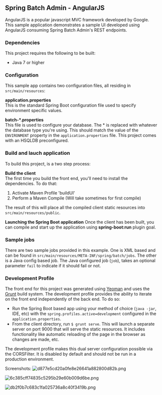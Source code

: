 ## Spring Batch Admin - AngularJS

AngularJS is a popular javascript MVC framework developed by Google.  This sample 
application demonstrates a sample UI developed using AngularJS consuming Spring Batch 
Admin's REST endpoints.
 
### Dependencies

This project requires the following to be built:

* Java 7 or higher

### Configuration

This sample app contains two configuration files, all residing in `src/main/resources`:

**application.properties**  
This is the standard Spring Boot configuration file used to specify environment specific values.

**batch-*.properties**  
This file is used to configure your database.  The * is replaced with whatever the database type you're using.  This should match the value of the `ENVIRONMENT` property in the `application.properties` file.  This project comes with an HSQLDB preconfigured.

### Build and lauch application

To build this project, is a two step process:

**Build the client**  
The first time you build the front end, you'll need to install the dependencies.  To do 
that:

1. Activate Maven Profile 'buildUI'
2. Perform a Maven Compile (Will take sometimes for first compile)

The result of this will place all the compiled client static resources into `src/main/resources/public`.

**Launching the Spring Boot application**
Once the client has been built, you can compile and start up the application using **spring-boot:run** plugin goal.

### Sample jobs
There are two sample jobs provided in this example.  One is XML based and can be found in `src/main/resources/META-INF/spring/batch/jobs`.  The other is a Java config based job.  The Java configured job (`job`), takes an optional parameter `fail` to indicate if it should fail or not.

### Development Profile
The front end for this project was generated using [Yeoman](http://yeoman.io) and uses the [Grunt](http://gruntjs.com) build system.  The development profile provides the ability to iterate on the front end independently of the back end.  To do so:

* Run the Spring Boot based app using your method of choice (`java -jar`, IDE, etc) with the `spring.profiles.active=development` configured in the `application.properties`.
* From the client directory, run `$ grunt serve`.  This will launch a separate server on port 9000 that will serve the static resources.  It includes functionality like automatic reloading of the page in the browser as changes are made, etc.

The development profile makes this dual server configuration possible via the CORSFilter.  It is disabled by default and should not be run in a production environment.

Screenshots:
![d877e5cd20a0fe8e26641a882800d82b.png](https://pictr.com/images/2016/12/17/d877e5cd20a0fe8e26641a882800d82b.png)

![6c385cff74835c5295b29e60b009d6be.png](https://pictr.com/images/2016/12/17/6c385cff74835c5295b29e60b009d6be.png)

![db2f0b7c683c1fa025736a8c40f3419b.png](https://pictr.com/images/2016/12/17/db2f0b7c683c1fa025736a8c40f3419b.png)


